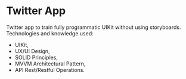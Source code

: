 # Twitter App

Twitter app to train fully programmatic UIKit without using storyboards. Technologies and knowledge used:
* UIKit,
* UX/UI Design,
* SOLID Principles,
* MVVM Architectural Pattern,
* API Rest/Restful Operations.
